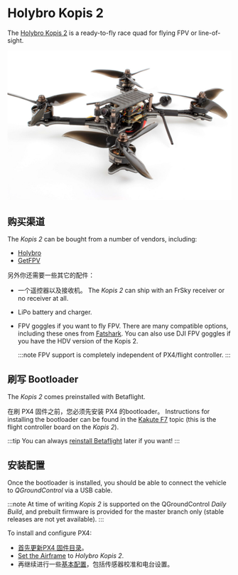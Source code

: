 # Holybro Kopis 2

The [Holybro Kopis 2](https://holybro.com/products/kopis2-hdv-free-shipping) is a ready-to-fly race quad for flying FPV or line-of-sight.

![Kopis 2](../../assets/hardware/holybro_kopis2.jpg)

## 购买渠道

The *Kopis 2* can be bought from a number of vendors, including:
- [Holybro](https://holybro.com/products/kopis2-hdv-free-shipping)  <!-- item code 30069, 30070 -->
- [GetFPV](https://www.getfpv.com/holybro-kopis-2-fpv-racing-drone-pnp.html)

另外你还需要一些其它的配件：

- 一个遥控器以及接收机。 The *Kopis 2* can ship with an FrSky receiver or no receiver at all.
- LiPo battery and charger.
- FPV goggles if you want to fly FPV. There are many compatible options, including these ones from [Fatshark](https://www.fatshark.com/product-page/dominator-v3). You can also use DJI FPV goggles if you have the HDV version of the Kopis 2.

  :::note
FPV support is completely independent of PX4/flight controller.
:::

## 刷写 Bootloader

The *Kopis 2* comes preinstalled with Betaflight.

在刷 PX4 固件之前，您必须先安装 PX4 的bootloader。 Instructions for installing the bootloader can be found in the [Kakute F7](../flight_controller/kakutef7.md#bootloader) topic (this is the flight controller board on the *Kopis 2*).

:::tip
You can always [reinstall Betaflight](../advanced_config/bootloader_update_from_betaflight.md#reinstall_betaflight) later if you want!
:::

## 安装配置

Once the bootloader is installed, you should be able to connect the vehicle to *QGroundControl* via a USB cable.

:::note
At time of writing *Kopis 2* is supported on the QGroundControl *Daily Build*, and prebuilt firmware is provided for the master branch only (stable releases are not yet available).
:::

To install and configure PX4:
- [首先更新PX4 固件目录](../config/firmware.md)。
- [Set the Airframe](../config/airframe.md) to *Holybro Kopis 2*.
- 再继续进行一些[基本配置](../config/README.md)，包括传感器校准和电台设置。

